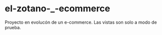 # el-zotano-_-ecommerce
Proyecto en evolucón de un e-commerce.
 Las vistas son solo a modo de prueba.
